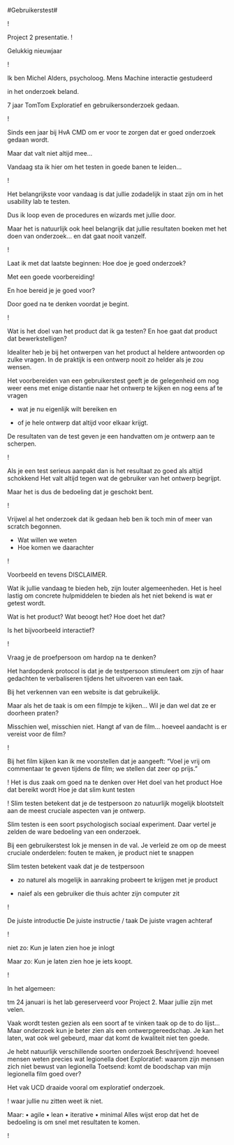 #Gebruikerstest#

!


Project 2 presentatie.!
Gelukkig nieuwjaar!
Ik ben Michel Alders, psycholoog.Mens Machine interactie gestudeerdin het onderzoek beland.7 jaar TomTom Exploratief en gebruikersonderzoek gedaan. !
Sinds een jaar bij HvA CMD om er voor te zorgen dat er goed onderzoek gedaan wordt.Maar dat valt niet altijd mee…Vandaag sta ik hier om het testen in goede banen te leiden…!
Het belangrijkste voor vandaag is dat jullie zodadelijk in staat zijn om in het usability lab te testen.Dus ik loop even de procedures en wizards met jullie door.Maar het is natuurlijk ook heel belangrijk dat jullie resultaten boeken met het doen van onderzoek… en dat gaat nooit vanzelf.!
Laat ik met dat laatste beginnen: Hoe doe je goed onderzoek?Met een goede voorbereiding!En hoe bereid je je goed voor?Door goed na te denken voordat je begint.!Wat is het doel van het product dat ik ga testen?En hoe gaat dat product dat bewerkstelligen?Idealiter heb je bij het ontwerpen van het product al heldere antwoorden op zulke vragen.In de praktijk is een ontwerp nooit zo helder als je zou wensen.Het voorbereiden van een gebruikerstest geeft je de gelegenheid om nog weer eens met enige distantie naar het ontwerp te kijken en nog eens af te vragen - wat je nu eigenlijk wilt bereiken en
- of je hele ontwerp dat altijd voor elkaar krijgt.
De resultaten van de test geven je een handvatten om je ontwerp aan te scherpen.!Als je een test serieus aanpakt dan is het resultaat zo goed als altijd schokkendHet valt altijd tegen wat de gebruiker van het ontwerp begrijpt.Maar het is dus de bedoeling dat je geschokt bent.!Vrijwel al het onderzoek dat ik gedaan heb ben ik toch min of meer van scratch begonnen.
- Wat willen we weten
- Hoe komen we daarachter!Voorbeeld en tevens DISCLAIMER.Wat ik jullie vandaag te bieden heb, zijn louter algemeenheden. Het is heel lastig om concrete hulpmiddelen te bieden als het niet bekend is wat er getest wordt.Wat is het product?Wat beoogt het?Hoe doet het dat?Is het bijvoorbeeld interactief?!Vraag je de proefpersoon om hardop na te denken?Het hardopdenk protocol is dat je de testpersoon stimuleert om zijn of haar gedachten te verbaliseren tijdens het uitvoeren van een taak.Bij het verkennen van een website is dat gebruikelijk.Maar als het de taak is om een filmpje te kijken…Wil je dan wel dat ze er doorheen praten?Misschien wel, misschien niet.Hangt af van de film… hoeveel aandacht is er vereist voor de film?!Bij het film kijken kan ik me voorstellen dat je aangeeft:“Voel je vrij om commentaar te geven tijdens de film; we stellen dat zeer op prijs.”!Het is dus zaak om goed na te denken overHet doel van het productHoe dat bereikt wordtHoe je dat slim kunt testen!Slim testen betekent dat je de testpersoon zo natuurlijk mogelijk blootstelt aan de meest cruciale aspecten van je ontwerp.Slim testen is een soort psychologisch sociaal experiment. Daar vertel je zelden de ware bedoeling van een onderzoek.Bij een gebruikerstest lok je mensen in de val.Je verleid ze om op de meest cruciale onderdelen:fouten te maken, je product niet te snappenSlim testen betekent vaak dat je de testpersoon
- zo naturel als mogelijk in aanraking probeert te krijgen met je product
- naief als een gebruiker die thuis achter zijn computer zit
 !De juiste introductieDe juiste instructie / taakDe juiste vragen achteraf!niet zo:Kun je laten zien hoe je inlogtMaar zo:Kun je laten zien hoe je iets koopt.!In het algemeen:tm 24 januari is het lab gereserveerd voor Project 2. Maar jullie zijn met velen.Vaak wordt testen gezien als een soort af te vinken taak op de to do lijst…Maar onderzoek kun je beter zien als een ontwerpgereedschap.Je kan het laten, wat ook wel gebeurd, maar dat komt de kwaliteit niet ten goede.Je hebt natuurlijk verschillende soorten onderzoekBeschrijvend: hoeveel mensen weten precies wat legionella doetExploratief: waarom zijn mensen zich niet bewust van legionellaToetsend: komt de boodschap van mijn legionella film goed over?Het vak UCD draaide vooral om exploratief onderzoek.!waar jullie nu zitten weet ik niet.Maar:•	agile •	lean•	iterative•	minimalAlles wijst erop dat het de bedoeling is om snel met resultaten te komen.!

